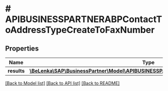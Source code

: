 # # APIBUSINESSPARTNERABPContactToAddressTypeCreateToFaxNumber

## Properties

Name | Type | Description | Notes
------------ | ------------- | ------------- | -------------
**results** | [**\BeLenka\SAP\BusinessPartner\Model\APIBUSINESSPARTNERAAddressFaxNumberTypeCreate[]**](APIBUSINESSPARTNERAAddressFaxNumberTypeCreate.md) |  | [optional]

[[Back to Model list]](../../README.md#models) [[Back to API list]](../../README.md#endpoints) [[Back to README]](../../README.md)
